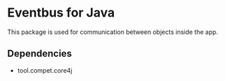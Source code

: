 # Eventbus for Java

This package is used for communication between objects inside the app.


## Dependencies

- tool.compet.core4j
